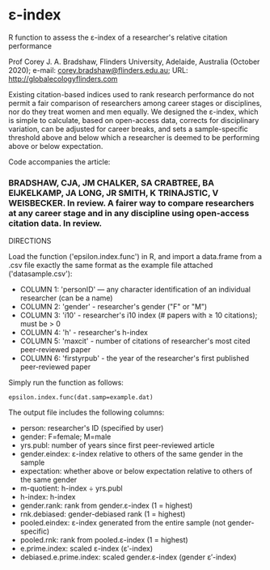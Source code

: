 # ε-index

R function to assess the ε-index of a researcher's relative citation performance

Prof Corey J. A. Bradshaw, Flinders University, Adelaide, Australia (October 2020); e-mail: corey.bradshaw@flinders.edu.au; URL: http://globalecologyflinders.com

Existing citation-based indices used to rank research performance do not permit a fair comparison of researchers among career stages or disciplines, nor do they treat women and men equally. We designed the ε-index, which is simple to calculate, based on open-access data, corrects for disciplinary variation, can be adjusted for career breaks, and sets a sample-specific threshold above and below which a researcher is deemed to be performing above or below expectation.

Code accompanies the article:

### BRADSHAW, CJA, JM CHALKER, SA CRABTREE, BA EIJKELKAMP, JA LONG, JR SMITH, K TRINAJSTIC, V WEISBECKER. In review. A fairer way to compare researchers at any career stage and in any discipline using open-access citation data. In review.

DIRECTIONS

Load the function ('epsilon.index.func') in R, and import a data.frame from a .csv file exactly the same format as the example file attached ('datasample.csv'):

- COLUMN 1: 'personID' — any character identification of an individual researcher (can be a name)
- COLUMN 2: 'gender' - researcher's gender ("F" or "M")
- COLUMN 3: 'i10' - researcher's i10 index (# papers with ≥ 10 citations); must be > 0
- COLUMN 4: 'h' - researcher's h-index
- COLUMN 5: 'maxcit' - number of citations of researcher's most cited peer-reviewed paper
- COLUMN 6: 'firstyrpub' - the year of the researcher's first published peer-reviewed paper

Simply run the function as follows:

    epsilon.index.func(dat.samp=example.dat)

The output file includes the following columns:

- person: researcher's ID (specified by user)
- gender: F=female; M=male
- yrs.publ: number of years since first peer-reviewed article
- gender.eindex: ε-index relative to others of the same gender in the sample
- expectation: whether above or below expectation relative to others of the same gender
- m-quotient: h-index ÷ yrs.publ
- h-index: h-index
- gender.rank: rank from gender.ε-index (1 = highest)
- rnk.debiased: gender-debiased rank (1 = highest)
- pooled.eindex: ε-index generated from the entire sample (not gender-specific)
- pooled.rnk: rank from pooled.ε-index (1 = highest)
- e.prime.index: scaled ε-index (ε′-index)
- debiased.e.prime.index: scaled gender.ε-index (gender ε′-index)
